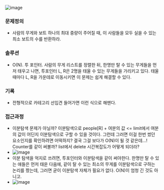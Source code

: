 ![image](https://user-images.githubusercontent.com/16419202/229422091-ae738be5-d31d-44d2-b6ca-c47f49d18eee.png)

### 문제정의
- 사람의 무게와 보트 하나의 최대 중량이 주어질 때, 이 사람들을 모두 실을 수 있는 최소 보트의 수를 반환하라.  
### 솔루션
- O(N). 투 포인터. 사람의 무게 리스트를 정렬한 뒤, 한명만 탈 수 있는 무게들을 먼저 태우고 나면, 투포인터 L, R은 2명을 태울 수 있는 무게들을 가리키고 있다. 태울 때마다 L, R을 가운데로 이동시키면 이 문제는 쉽게 해결할 수 있다.    
### 기록
- 전형적으로 카테고리 선입견 들어가면 이런 식으로 해맨다. 
### 접근과정
- 이분탐색 문제가 아닐까? 이분탐색으로 people[R] + 여분의 값 <= limit에서 여분의 값이 어딘지 이분탐색으로 구할 수 있을 것이다. 그런데 그러면 이걸 한번 썼던 요소인지를 확인하려면 어떡하지? 결국 그걸 보다가 O(N)이 될 것 같은데...! Counter를 같이 써볼까? list에서 delete 시간복잡도가 어떻게 되더라? 
- ![image](https://user-images.githubusercontent.com/16419202/229422270-d7d08bae-2b5d-40aa-bbd4-17c4f67e579f.png)
- 이분 탐색을 억지로 쓰려면, 투포인터와 이분탐색을 같이 써야한다. 한명만 탈 수 있는 애들은 먼저 태운 다음에, 같이 탈 수 있는 최소의 무게를 이분탐색으로 구하는 논리를 짰는데, 그러면 굳이 이분탐색 자체가 필요가 없다. O(N)이 엄청 긴 것도 아니고. 
- ![image](https://user-images.githubusercontent.com/16419202/229422308-92f84644-e429-40f3-8247-f934dde0d2c7.png)
